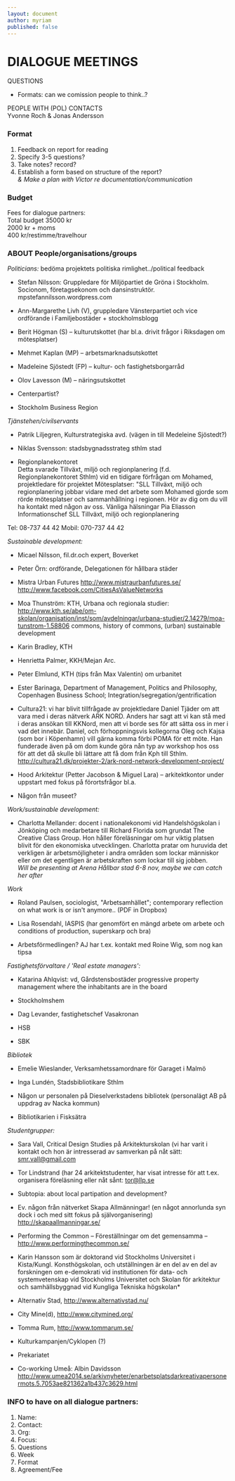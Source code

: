 ```yaml
---
layout: document
author: myriam
published: false
---
```


# DIALOGUE MEETINGS

QUESTIONS

* Formats: can we comission people to think..? 

PEOPLE WITH (POL) CONTACTS   
Yvonne Roch & Jonas Andersson

### Format
1. Feedback on report for reading
2. Specify 3-5 questions?
3. Take notes? record?
4. Establish a form based on structure of the report?  
*& Make a plan with Victor re documentation/communication*

### Budget
Fees for dialogue partners:  
Total budget 35000 kr   
2000 kr + moms  
400 kr/restimme/travelhour

### ABOUT People/organisations/groups 

*Politicians:*
bedöma projektets politiska rimlighet../political feedback  
* Stefan Nilsson: 
Gruppledare för Miljöpartiet de Gröna i Stockholm. Socionom, företagsekonom och dansinstruktör.
mpstefannilsson.wordpress.com

* Ann-Margarethe Livh (V), gruppledare Vänsterpartiet och vice ordförande i Familjebostäder + stockholmsblogg

* Berit Högman (S) – kulturutskottet (har bl.a. drivit frågor i Riksdagen om mötesplatser)

* Mehmet Kaplan (MP) – arbetsmarknadsutskottet

* Madeleine Sjöstedt (FP) – kultur- och fastighetsborgarråd 

* Olov Lavesson (M) – näringsutskottet

* Centerpartist?
* Stockholm Business Region


*Tjänstehen/civilservants*

* Patrik Liljegren, Kulturstrategiska avd. (vägen in till Medeleine Sjöstedt?)

* Niklas Svensson: stadsbygnadsstrateg sthlm stad

* Regionplanekontoret  
Detta svarade Tillväxt, miljö och regionplanering (f.d. Regionplanekontoret Sthlm) vid en tidigare förfrågan om Mohamed, projektledare för projektet Mötesplatser:
"SLL Tillväxt, miljö och regionplanering jobbar vidare med det arbete som Mohamed gjorde som rörde mötesplatser och sammanhållning i regionen. Hör av dig om du vill ha kontakt med någon av oss. 
Vänliga hälsningar
Pia Eliasson
Informationschef
SLL Tillväxt, miljö och regionplanering
 
Tel: 08-737 44 42
Mobil: 070-737 44 42


*Sustainable development:*

* Micael Nilsson, fil.dr.och	expert,	Boverket 

* Peter Örn: ordförande, Delegationen för hållbara städer 

* Mistra Urban Futures
http://www.mistraurbanfutures.se/
http://www.facebook.com/CitiesAsValueNetworks

* Moa Thunström: KTH, Urbana och regionala studier: http://www.kth.se/abe/om-skolan/organisation/inst/som/avdelningar/urbana-studier/2.14279/moa-tunstrom-1.58806 commons, history of commons, (urban) sustainable development

* Karin Bradley, KTH

* Henrietta Palmer, KKH/Mejan Arc.

* Peter Elmlund, KTH (tips från Max Valentin) om urbanitet

* Ester Barinaga, Department of Management, Politics and Philosophy, Copenhagen Business School; Integration/segregation/gentrification

* Cultura21: vi har blivit tillfrågade av projektledare Daniel Tjäder om att vara med i deras nätverk ARK NORD. Anders har sagt att vi kan stå med i deras ansökan till KKNord, men att vi borde ses för att sätta oss in mer i vad det innebär. Daniel, och förhoppningsvis kollegorna Oleg och Kajsa (som bor i Köpenhamn) vill gärna komma förbi POMA för ett möte. Han funderade även på om dom kunde göra nån typ av workshop hos oss för att det då skulle bli lättare att få dom från Kph till Sthlm. 
http://cultura21.dk/projekter-2/ark-nord-network-development-project/

* Hood Arkitektur (Petter Jacobson & Miguel Lara) – arkitektkontor under uppstart med fokus på förortsfrågor bl.a. 

* Någon från museet?


*Work/sustainable development:*

* Charlotta Mellander: docent i nationalekonomi vid Handelshögskolan i Jönköping och medarbetare till Richard Florida som grundat The Creative Class Group. Hon håller föreläsningar om hur viktig platsen blivit för den ekonomiska utvecklingen. Charlotta pratar om huruvida det verkligen är arbetsmöjligheter i andra områden som lockar människor eller om det egentligen är arbetskraften som lockar till sig jobben.   
*Will be presenting at Arena Hållbar stad 6-8 nov, maybe we can catch her after* 

*Work*

* Roland Paulsen, sociologist, "Arbetsamhället"; contemporary reflection on what work is or isn't anymore.. (PDF in Dropbox) 

* Lisa Rosendahl, IASPIS (har genomfört en mängd arbete om arbete och conditions of production, superskarp och bra)

* Arbetsförmedlingen? AJ har t.ex. kontakt med Roine Wig, som nog kan tipsa


*Fastighetsförvaltare / 'Real estate managers':*

* Katarina Ahlqvist: vd, Gårdstensbostäder
progressive property management where the inhabitants are in the board

* Stockholmshem

* Dag Levander, fastighetschef Vasakronan

* HSB

* SBK


*Bibliotek*

* Emelie Wieslander, Verksamhetssamordnare för Garaget i Malmö

* Inga Lundén, Stadsbibliotikare Sthlm

* Någon ur personalen på Dieselverkstadens bibliotek (personalägt AB på uppdrag av Nacka kommun)

* Bibliotikarien i Fisksätra

*Studentgrupper:*  
* Sara Vall, Critical Design Studies på Arkitekturskolan (vi har varit i kontakt och hon är intresserad av samverkan på nåt sätt: smr.vall@gmail.com

* Tor Lindstrand (har 24 arkitektstudenter, har visat intresse för att t.ex. organisera föreläsning eller nåt sånt: <tor@llp.se>

* Subtopia: about local partipation and development?

* Ev. någon från nätverket Skapa Allmänningar! (en något annorlunda syn dock i och med sitt fokus på självorganisering) http://skapaallmanningar.se/

* Performing the Common – Föreställningar om det gemensamma – http://www.performingthecommon.se/   
* Karin Hansson som är doktorand vid Stockholms Universitet i Kista/Kungl. Konsthögskolan, och utställningen är en del av en del av forskningen om e-demokrati vid institutionen för data- och systemvetenskap vid Stockholms Universitet och Skolan för arkitektur och samhällsbyggnad vid Kungliga Tekniska högskolan*

* Alternativ Stad, http://www.alternativstad.nu/  

* City Mine(d), http://www.citymined.org/

* Tomma Rum, http://www.tommarum.se/

* Kulturkampanjen/Cyklopen (?)

* Prekariatet  

* Co-working Umeå: Albin Davidsson http://www.umea2014.se/arkivnyheter/enarbetsplatsdarkreativapersonermots.5.7053ae821362a1b437c3629.html 


### INFO to have on all dialogue partners:

1. Name:
2. Contact:
3. Org:
4. Focus: 
5. Questions
6. Week
7. Format
8. Agreement/Fee